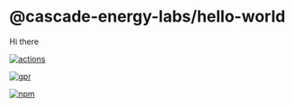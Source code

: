 # @cascade-energy-labs/hello-world
Hi there

[![actions](https://github.com/cascade-energy-labs/hello-world/workflows/Node.js%20Package/badge.svg)](https://github.com/cascade-energy-labs/hello-world/actions)

[![gpr](https://img.shields.io/badge/GPR-package-blue?logo=github)](https://github.com/cascade-energy-labs/hello-world/packages)

[![npm](https://img.shields.io/npm/v/@cascade-energy-labs/hello-world)](https://www.npmjs.com/package/@cascade-energy-labs/hello-world)
